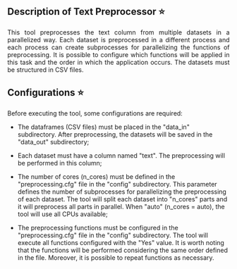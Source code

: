 ## Description of Text Preprocessor :star:

<p align="justify">
This tool preprocesses the text column from multiple datasets in a parallelized way. Each dataset is preprocessed in a different process and each process can create subprocesses for parallelizing the functions of preprocessing. It is possible to configure which functions will be applied in this task and the order in which the application occurs. The datasets must be structured in CSV files.
</p>

## Configurations :star:

<p align="justify">
Before executing the tool, some configurations are required:
</p>

- The dataframes (CSV files) must be placed in the "data_in" subdirectory. After preprocessing, the datasets will be saved in the "data_out" subdirectory;

- Each dataset must have a column named "text". The preprocessing will be performed in this column;

- The number of cores (n_cores) must be defined in the "preprocessing.cfg" file in the "config" subdirectory. This parameter defines the number of subprocesses for parallelizing the preprocessing of each dataset. The tool will split each dataset into "n_cores" parts and it will preprocess all parts in parallel. When "auto" (n_cores = auto), the tool will use all CPUs available;

- The preprocessing functions must be configured in the "preprocessing.cfg" file in the "config" subdirectory. The tool will execute all functions configured with the "Yes" value. It is worth noting that the functions will be performed considering the same order defined in the file. Moreover, it is possible to repeat functions as necessary. 